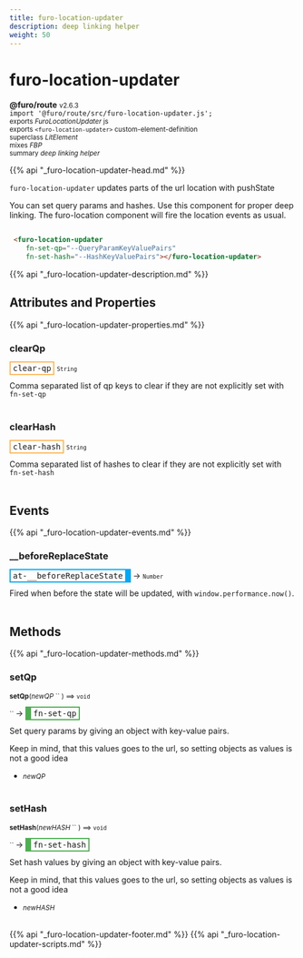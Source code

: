 ```yaml
---
title: furo-location-updater
description: deep linking helper
weight: 50
---
```


# furo-location-updater
**@furo/route** <small>v2.6.3</small>
<br>`import '@furo/route/src/furo-location-updater.js';`<small>
<br>exports *FuroLocationUpdater* js
<br>exports `<furo-location-updater>` custom-element-definition
<br>superclass *LitElement*
<br> mixes *FBP*</small>
<br><small>summary *deep linking helper*</small>

{{% api "_furo-location-updater-head.md" %}}

`furo-location-updater`
updates parts of the url location with pushState

You can set query params and hashes. Use this component for proper deep linking.
The furo-location component will fire the location events as usual.

```html

 <furo-location-updater
    fn-set-qp="--QueryParamKeyValuePairs"
    fn-set-hash="--HashKeyValuePairs"></furo-location-updater>

```

{{% api "_furo-location-updater-description.md" %}}


## Attributes and Properties
{{% api "_furo-location-updater-properties.md" %}}





### **clearQp**

<span  style="border-width:2px; border-style: solid;border-color:  rgb(255, 182, 91);font-family:monospace; padding:2px 4px;">clear-qp</span>
<small>`String` </small>

Comma separated list of qp keys to clear if they are not explicitly set with `fn-set-qp`
<br><br>

### **clearHash**

<span  style="border-width:2px; border-style: solid;border-color:  rgb(255, 182, 91);font-family:monospace; padding:2px 4px;">clear-hash</span>
<small>`String` </small>

Comma separated list of hashes to clear if they are not explicitly set with `fn-set-hash`
<br><br>
## Events
{{% api "_furo-location-updater-events.md" %}}

### **__beforeReplaceState**
<span  style="border-width:2px 10px 2px 2px; border-style: solid;border-color:  rgb(2, 168, 244);font-family:monospace; padding:2px 4px;">at-__beforeReplaceState</span>
→ <small>`Number`</small>

 Fired when before the state will be updated, with `window.performance.now()`.
<br><br>

## Methods
{{% api "_furo-location-updater-methods.md" %}}


### **setQp**
<small>**setQp**(*newQP* `` ) ⟹ `void`</small>

<small>`` </small> →
<span  style="border-width:2px 2px 2px 10px; border-style: solid;border-color:  rgb(76, 175, 80);font-family:monospace; padding:2px 4px;">fn-set-qp</span>

Set query params by giving an object with key-value pairs.

Keep in mind, that this values goes to the url, so setting objects as values is not a good idea

- <small>*newQP* </small>
<br><br>

### **setHash**
<small>**setHash**(*newHASH* `` ) ⟹ `void`</small>

<small>`` </small> →
<span  style="border-width:2px 2px 2px 10px; border-style: solid;border-color:  rgb(76, 175, 80);font-family:monospace; padding:2px 4px;">fn-set-hash</span>

Set hash values by giving an object with key-value pairs.

Keep in mind, that this values goes to the url, so setting objects as values is not a good idea

- <small>*newHASH* </small>
<br><br>






{{% api "_furo-location-updater-footer.md" %}}
{{% api "_furo-location-updater-scripts.md" %}}

